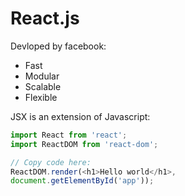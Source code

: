 # React.js

Devloped by facebook:

* Fast
* Modular
* Scalable
* Flexible

JSX is an extension of Javascript:

```javascript
import React from 'react';
import ReactDOM from 'react-dom';

// Copy code here:
ReactDOM.render(<h1>Hello world</h1>,
document.getElementById('app'));
```
